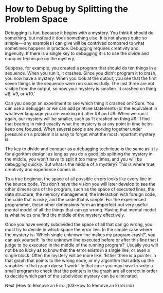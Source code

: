 # How to Debug by Splitting the Problem Space

Debugging is fun, because it begins with a mystery. You think it should do something, but instead it does something else. It is not always quite so simple---any examples I can give will be contrived compared to what sometimes happens in practice. Debugging requires creativity and ingenuity. If there is a single key to debugging it is to use the divide and conquer technique on the mystery.

Suppose, for example, you created a program that should do ten things in a sequence. When you run it, it crashes. Since you didn't program it to crash, you now have a mystery. When you look at the output, you see that the first seven things in the sequence were run successfully. The last three are not visible from the output, so now your mystery is smaller: ‘It crashed on thing #8, #9, or #10.’

Can you design an experiment to see which thing it crashed on? Sure. You can use a debugger or we can add printline statements (or the equivalent in whatever language you are working in) after #8 and #9. When we run it again, our mystery will be smaller, such as ‘It crashed on thing #9.’ I find that bearing in mind exactly what the mystery is at any point in time helps keep one focused. When several people are working together under pressure on a problem it is easy to forget what the most important mystery is.

The key to divide and conquer as a debugging technique is the same as it is for algorithm design: as long as you do a good job splitting the mystery in the middle, you won't have to split it too many times, and you will be debugging quickly. But what is the middle of a mystery? This is where true creativity and experience comes in.

To a true beginner, the space of all possible errors looks like every line in the source code. You don't have the vision you will later develop to see the other dimensions of the program, such as the space of executed lines, the data structure, the memory management, the interaction with foreign code, the code that is risky, and the code that is simple. For the experienced programmer, these other dimensions form an imperfect but very useful mental model of all the things that can go wrong. Having that mental model is what helps one find the middle of the mystery effectively.

Once you have evenly subdivided the space of all that can go wrong, you must try to decide in which space the error lies. In the simple case where the mystery is: ‘Which single unknown line makes my program crash?’, you can ask yourself: ‘Is the unknown line executed before or after this line that I judge to be executed in the middle of the running program?’ Usually you will not be so lucky as to know that the error exists in a single line, or even a single block. Often the mystery will be more like: ‘Either there is a pointer in that graph that points to the wrong node, or my algorithm that adds up the variables in that graph doesn't work.’ In that case you may have to write a small program to check that the pointers in the graph are all correct in order to decide which part of the subdivided mystery can be eliminated.

Next [How to Remove an Error](03-How to Remove an Error.md)
